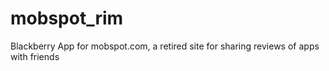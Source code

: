 mobspot_rim
===========

Blackberry App for mobspot.com, a retired site for sharing reviews of apps with friends